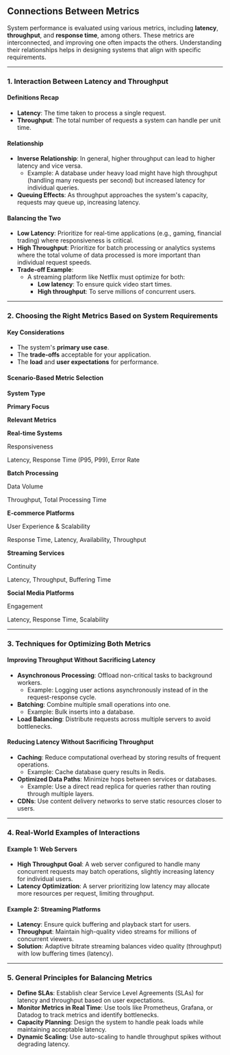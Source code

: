 
## **Connections Between Metrics**

System performance is evaluated using various metrics, including **latency**, **throughput**, and **response time**, among others. These metrics are interconnected, and improving one often impacts the others. Understanding their relationships helps in designing systems that align with specific requirements.

----------

### **1. Interaction Between Latency and Throughput**

#### **Definitions Recap**

-   **Latency**: The time taken to process a single request.
-   **Throughput**: The total number of requests a system can handle per unit time.

#### **Relationship**

-   **Inverse Relationship**: In general, higher throughput can lead to higher latency and vice versa.
    -   Example: A database under heavy load might have high throughput (handling many requests per second) but increased latency for individual queries.
-   **Queuing Effects**: As throughput approaches the system's capacity, requests may queue up, increasing latency.

#### **Balancing the Two**

-   **Low Latency**: Prioritize for real-time applications (e.g., gaming, financial trading) where responsiveness is critical.
-   **High Throughput**: Prioritize for batch processing or analytics systems where the total volume of data processed is more important than individual request speeds.
-   **Trade-off Example**:
    -   A streaming platform like Netflix must optimize for both:
        -   **Low latency**: To ensure quick video start times.
        -   **High throughput**: To serve millions of concurrent users.

----------

### **2. Choosing the Right Metrics Based on System Requirements**

#### **Key Considerations**

-   The system's **primary use case**.
-   The **trade-offs** acceptable for your application.
-   The **load** and **user expectations** for performance.

#### **Scenario-Based Metric Selection**

**System Type**

**Primary Focus**

**Relevant Metrics**

**Real-time Systems**

Responsiveness

Latency, Response Time (P95, P99), Error Rate

**Batch Processing**

Data Volume

Throughput, Total Processing Time

**E-commerce Platforms**

User Experience & Scalability

Response Time, Latency, Availability, Throughput

**Streaming Services**

Continuity

Latency, Throughput, Buffering Time

**Social Media Platforms**

Engagement

Latency, Response Time, Scalability

----------

### **3. Techniques for Optimizing Both Metrics**

#### **Improving Throughput Without Sacrificing Latency**

-   **Asynchronous Processing**: Offload non-critical tasks to background workers.
    -   Example: Logging user actions asynchronously instead of in the request-response cycle.
-   **Batching**: Combine multiple small operations into one.
    -   Example: Bulk inserts into a database.
-   **Load Balancing**: Distribute requests across multiple servers to avoid bottlenecks.

#### **Reducing Latency Without Sacrificing Throughput**

-   **Caching**: Reduce computational overhead by storing results of frequent operations.
    -   Example: Cache database query results in Redis.
-   **Optimized Data Paths**: Minimize hops between services or databases.
    -   Example: Use a direct read replica for queries rather than routing through multiple layers.
-   **CDNs**: Use content delivery networks to serve static resources closer to users.

----------

### **4. Real-World Examples of Interactions**

#### **Example 1: Web Servers**

-   **High Throughput Goal**: A web server configured to handle many concurrent requests may batch operations, slightly increasing latency for individual users.
-   **Latency Optimization**: A server prioritizing low latency may allocate more resources per request, limiting throughput.

#### **Example 2: Streaming Platforms**

-   **Latency**: Ensure quick buffering and playback start for users.
-   **Throughput**: Maintain high-quality video streams for millions of concurrent viewers.
-   **Solution**: Adaptive bitrate streaming balances video quality (throughput) with low buffering times (latency).

----------

### **5. General Principles for Balancing Metrics**

-   **Define SLAs**: Establish clear Service Level Agreements (SLAs) for latency and throughput based on user expectations.
-   **Monitor Metrics in Real Time**: Use tools like Prometheus, Grafana, or Datadog to track metrics and identify bottlenecks.
-   **Capacity Planning**: Design the system to handle peak loads while maintaining acceptable latency.
-   **Dynamic Scaling**: Use auto-scaling to handle throughput spikes without degrading latency.